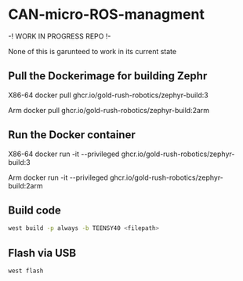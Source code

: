 # CAN-micro-ROS-managment

-! WORK IN PROGRESS REPO !- 

None of this is garunteed to work in its current state

## Pull the Dockerimage for building Zephr

X86-64
docker pull ghcr.io/gold-rush-robotics/zephyr-build:3

Arm
docker pull ghcr.io/gold-rush-robotics/zephyr-build:2arm


## Run the Docker container

X86-64
docker run -it --privileged ghcr.io/gold-rush-robotics/zephyr-build:3

Arm
docker run -it --privileged ghcr.io/gold-rush-robotics/zephyr-build:2arm


## Build code

```bash
west build -p always -b TEENSY40 <filepath>
```

## Flash via USB

```bash
west flash
```

